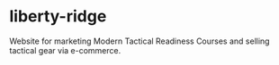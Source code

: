 # liberty-ridge
Website for marketing Modern Tactical Readiness Courses and selling tactical gear via e-commerce.
